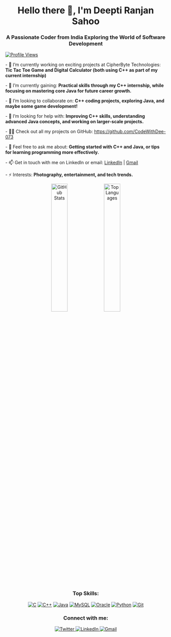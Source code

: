 <!-- Heading Section -->
<h1 align="center">Hello there 👋, I'm Deepti Ranjan Sahoo</h1>
<h3 align="center">A Passionate Coder from India Exploring the World of Software Development</h3>

<!-- Profile Views -->
<p align="left">
  <a href="https://github.com/codewithdee-073">
    <img src="https://komarev.com/ghpvc/?username=codewithdee-073&label=Profile%20views&color=800000&style=flat" alt="Profile Views" />
  </a>
</p>

<!-- About Me Section -->
<p align="left">
- 🔭 I’m currently working on exciting projects at CipherByte Technologies:  
  <strong>Tic Tac Toe Game and Digital Calculator (both using C++ as part of my current internship)</strong>
</p>

<p align="left">
- 🌱 I’m currently gaining:  
  <strong>Practical skills through my C++ internship, while focusing on mastering core Java for future career growth.</strong>
</p>

<p align="left">
- 👯 I’m looking to collaborate on:  
  <strong>C++ coding projects, exploring Java, and maybe some game development!</strong>
</p>

<p align="left">
- 🤝 I’m looking for help with:  
  <strong>Improving C++ skills, understanding advanced Java concepts, and working on larger-scale projects.</strong>
</p>

<p align="left">
- 👨‍💻 Check out all my projects on GitHub:  
  <a href="https://github.com/CodeWithDee-073">https://github.com/CodeWithDee-073</a>
</p>

<p align="left">
- 💬 Feel free to ask me about:  
  <strong>Getting started with C++ and Java, or tips for learning programming more effectively.</strong>
</p>

<p align="left">
- 📫 Get in touch with me on LinkedIn or email:  
  <a href="https://www.linkedin.com/in/deeptiranjansahoo/">LinkedIn</a> | <a href="mailto:deeranjansahoo2005@gmail.com">Gmail</a>
</p>

<p align="left">
- ⚡ Interests:  
  <strong>Photography, entertainment, and tech trends.</strong>
</p>

<!-- GitHub Stats Section -->
<p align="center">
  <img align="center" width="32%" src="https://github-readme-stats.vercel.app/api?username=codewithdee-073&show_icons=true&theme=radical" alt="GitHub Stats" />
  <img align="center" width="32%" src="https://github-readme-stats.vercel.app/api/top-langs/?username=codewithdee-073&layout=compact&theme=radical" alt="Top Languages" />
</p>

<!-- Top Skills Section -->
<h3 align="center">Top Skills:</h3>
<p align="center">
  <a href="#"><img src="https://img.shields.io/badge/C-%2300599C.svg?style=for-the-badge&logo=c&logoColor=white" alt="C" /></a>
  <a href="#"><img src="https://img.shields.io/badge/C++-%2300599C.svg?style=for-the-badge&logo=c%2B%2B&logoColor=white" alt="C++" /></a>
  <a href="#"><img src="https://img.shields.io/badge/Java-%23ED8B00.svg?style=for-the-badge&logo=openjdk&logoColor=white" alt="Java" /></a>
  <a href="#"><img src="https://img.shields.io/badge/mysql-4479A1.svg?style=for-the-badge&logo=mysql&logoColor=white" alt="MySQL" /></a>
  <a href="#"><img src="https://img.shields.io/badge/Oracle-F80000?style=for-the-badge&logo=oracle&logoColor=white" alt="Oracle" /></a>
  <a href="#"><img src="https://img.shields.io/badge/Python-3670A0?style=for-the-badge&logo=python&logoColor=ffdd54" alt="Python" /></a>
  <a href="#"><img src="https://img.shields.io/badge/Git-%23F05033.svg?style=for-the-badge&logo=git&logoColor=white" alt="Git" /></a>
</p>

<!-- Connect with Me Section -->
<h3 align="center">Connect with me:</h3>
<p align="center">
  <a href="https://twitter.com/dee_sahoo05" target="_blank">
    <img src="https://img.shields.io/badge/Twitter-%231DA1F2.svg?style=for-the-badge&logo=twitter&logoColor=white" alt="Twitter" />
  </a>
  <a href="https://linkedin.com/in/deeptiranjansahoo" target="_blank">
    <img src="https://img.shields.io/badge/LinkedIn-%230077B5.svg?style=for-the-badge&logo=linkedin&logoColor=white" alt="LinkedIn" />
  </a>
  <a href="mailto:deeranjansahoo2005@gmail.com" target="_blank">
    <img src="https://img.shields.io/badge/Gmail-D14836?style=for-the-badge&logo=gmail&logoColor=white" alt="Gmail" />
  </a>
</p>
